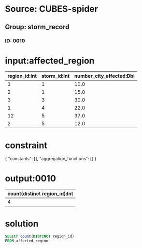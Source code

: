 # Source: CUBES-spider
## Group: storm_record
### ID: 0010

# input:affected_region

| region_id:Int | storm_id:Int | number_city_affected:Dbl |
|---|---|---|
| 1 | 1 | 10.0 |
| 2 | 1 | 15.0 |
| 3 | 3 | 30.0 |
| 1 | 4 | 22.0 |
| 12 | 5 | 37.0 |
| 2 | 5 | 12.0 |

# constraint

{
  "constants": [],
  "aggregation_functions": []
}

# output:0010

| count(distinct region_id):Int |
|---|
| 4 |

# solution

```sql
SELECT count(DISTINCT region_id)
FROM affected_region
```
